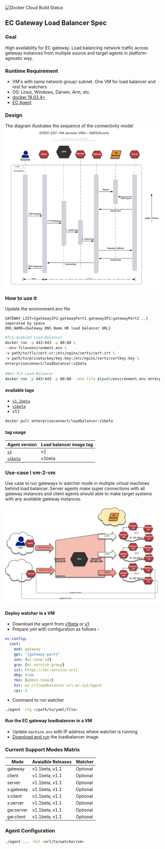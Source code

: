 ![Docker Cloud Build Status](https://img.shields.io/docker/cloud/build/enterpriseconnect/loadbalancer)
## EC Gateway Load Balancer Spec
### Goal
High availability for EC gateway. Load balancing network traffic across gateway instances from multiple source and target agents in platform-agnostic way.

### Runtime Requirement
- VM's with same network group/ subnet. One VM for load balancer and rest for watchers
- OS: Linux, Windows, Darwin, Arm, etc.
- [docker 19.03.4+](https://docs.docker.com/get-docker/)   
- [EC Agent](#tag-usage)
### Design
The diagram illustrates the sequence of the connectivity model
![LB Seq. High Level](/doc/lb-sequence.png)

### How to use it

Update the environment.env file 
```shell script
GATEWAY_LIST={gatewayIP1:gatewayPort1 gatewayIP2:gatewayPort2 ..} seperated by space
DNS_NAME={Gateway DNS Name OR load balancer URL}
```

```sh
#TLS-enabled Load-Balancer
docker run -p 443:443 -p 80:80 \
--env-file=environment.env \
-v path/to/tls/cert.cr:/etc/nginx/certs/cert.crt \
-v path/to/private/key/key.key:/etc/nginx/certs/certkey.key \
enterpriseconnect/loadbalancer:v1beta

#Non-TLS Load-Balancer
docker run -p 443:443 -p 80:80 --env-file $(pwd)/environment.env enterpriseconnect/loadbalancer:v1beta
```

#### available tags
- [```v1.1beta```](https://github.com/EC-Release/oci/blob/v1beta_lber_oci_spec/spec/loadbalancer/Dockerfile)
- [```v1beta```](https://github.com/EC-Release/oci/blob/v1beta_lber_oci_spec/spec/loadbalancer/Dockerfile)
- v1.1

```sh
docker pull enterpriseconnect/loadbalancer:v1beta
```

#### tag usage
| Agent version | Load balancer image tag |
| ------------- | ----------------------- |
| [```v1```](https://github.com/EC-Release/sdk/tree/v1/dist)            | v1                    |
| [```v1beta```](https://github.com/EC-Release/sdk/tree/v1beta/dist)        | v1beta                |

### Use-case I vm-2-vm

Use case to run gateways in watcher mode in multiple virtual machines behind load balancer. Server agents make super connections with all gateway instances and client agents should able to make target systems with any available gateway instances.

![LB High Level](/doc/lb-model.png)

#### Deploy watcher in a VM

- Download the agent from [v1beta](https://github.com/EC-Release/sdk/tree/v1beta/dist/) or [v1](https://github.com/EC-Release/sdk/tree/v1/dist/)
- Prepare yml with configuration as follows - 
```yaml
ec-config:
  conf:
    mod: gateway
    gpt: "{gateway-port}"
    zon: {ec-zone-id}
    grp: {ec-service-group}
    sst: https://{ec-service-uri}
    dbg: true
    tkn: {admin-token}
    hst: ws://{loadbalancer-url-or-ip}/agent
    cps: 5
```
- Command to run watcher
```sh
./agent -cfg </path/to/yaml/file>
```

#### Run the EC gateway loadbalancer in a VM

- Update ```machine.env``` with IP address where watcher is running
- [Download and run](#how-to-use-it) the loadbalancer image
    
### Current Support Modes Matrix
Mode | Avaialble Releases | Watcher
--- | --- | ---
gateway | v1.1beta, v1.1 | Optional
client | v1.1beta, v1.1 | Optional
server | v1.1beta, v1.1 | Optional 
x:gateway | v1.1beta, v1.1 | Optional 
x:client | v1.1beta, v1.1 | Optional
x:server | v1.1beta, v1.1 | Optional
gw:server | v1.1beta, v1.1 | Optional
gw:client | v1.1beta, v1.1 | Optional

### Agent Configuration
```sh
./agent ... -hst <url/to/watcher/vm>
```
